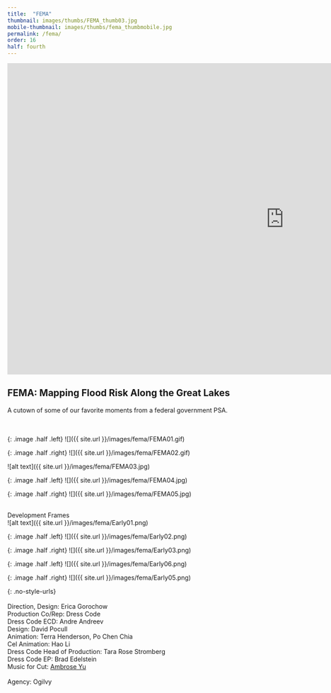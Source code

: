 ```yaml
---
title:  "FEMA"
thumbnail: images/thumbs/FEMA_thumb03.jpg
mobile-thumbnail: images/thumbs/fema_thumbmobile.jpg
permalink: /fema/
order: 16
half: fourth
---
```


<div class='embed-container'>
	<iframe src="https://player.vimeo.com/video/552966959?color=78fab7&title=0&byline=0&portrait=0" width="1250" height="703" frameborder="0" webkitallowfullscreen mozallowfullscreen allowfullscreen></iframe>
</div>

## **FEMA: Mapping Flood Risk Along the Great Lakes**
A cutown of some of our favorite moments from a federal government PSA.
<br/>
<br/>
<br/>


{: .image .half .left}
![]({{ site.url }}/images/fema/FEMA01.gif)

{: .image .half .right}
![]({{ site.url }}/images/fema/FEMA02.gif)

![alt text]({{ site.url }}/images/fema/FEMA03.jpg)

{: .image .half .left}
![]({{ site.url }}/images/fema/FEMA04.jpg)

{: .image .half .right}
![]({{ site.url }}/images/fema/FEMA05.jpg)

<br/>
Development Frames <br/>
![alt text]({{ site.url }}/images/fema/Early01.png)

{: .image .half .left}
![]({{ site.url }}/images/fema/Early02.png)

{: .image .half .right}
![]({{ site.url }}/images/fema/Early03.png)

{: .image .half .left}
![]({{ site.url }}/images/fema/Early06.png)

{: .image .half .right}
![]({{ site.url }}/images/fema/Early05.png)


<!-- ![alt text]({{ site.url }}/images/04engadget/eg_waveforms.jpg) -->


{: .no-style-urls}
<br/>
<br/>
Direction, Design: Erica Gorochow<br/>
Production Co/Rep: Dress Code<br/>
Dress Code ECD: Andre Andreev<br/>
Design: David Pocull<br/>
Animation: Terra Henderson, Po Chen Chia<br/>
Cel Animation: Hao Li<br/>
Dress Code Head of Production: Tara Rose Stromberg<br/>
Dress Code EP: Brad Edelstein<br/>
Music for Cut: [Ambrose Yu](http://www.ambrose.com/)<br/>
<br/>
Agency: Ogilvy<br/>
